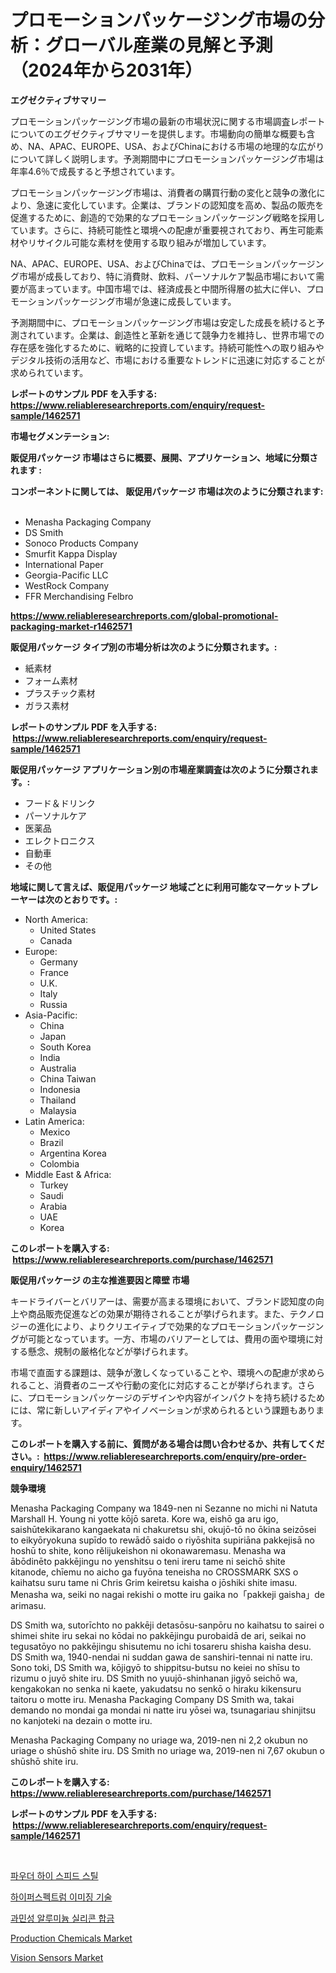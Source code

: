 <p><h1>プロモーションパッケージング市場の分析：グローバル産業の見解と予測（2024年から2031年）</h1></p><p><strong>エグゼクティブサマリー</strong></p>
<p><p>プロモーションパッケージング市場の最新の市場状況に関する市場調査レポートについてのエグゼクティブサマリーを提供します。市場動向の簡単な概要も含め、NA、APAC、EUROPE、USA、およびChinaにおける市場の地理的な広がりについて詳しく説明します。予測期間中にプロモーションパッケージング市場は年率4.6％で成長すると予想されています。</p><p>プロモーションパッケージング市場は、消費者の購買行動の変化と競争の激化により、急速に変化しています。企業は、ブランドの認知度を高め、製品の販売を促進するために、創造的で効果的なプロモーションパッケージング戦略を採用しています。さらに、持続可能性と環境への配慮が重要視されており、再生可能素材やリサイクル可能な素材を使用する取り組みが増加しています。</p><p>NA、APAC、EUROPE、USA、およびChinaでは、プロモーションパッケージング市場が成長しており、特に消費財、飲料、パーソナルケア製品市場において需要が高まっています。中国市場では、経済成長と中間所得層の拡大に伴い、プロモーションパッケージング市場が急速に成長しています。</p><p>予測期間中に、プロモーションパッケージング市場は安定した成長を続けると予測されています。企業は、創造性と革新を通じて競争力を維持し、世界市場での存在感を強化するために、戦略的に投資しています。持続可能性への取り組みやデジタル技術の活用など、市場における重要なトレンドに迅速に対応することが求められています。</p></p>
<p><strong>レポートのサンプル PDF を入手する: <a href="https://www.reliableresearchreports.com/enquiry/request-sample/1462571">https://www.reliableresearchreports.com/enquiry/request-sample/1462571</a></strong></p>
<p><strong>市場セグメンテーション:</strong></p>
<p><strong> 販促用パッケージ 市場はさらに概要、展開、アプリケーション、地域に分類されます :</strong></p>
<p><strong>コンポーネントに関しては、 販促用パッケージ 市場は次のように分類されます: &nbsp;</strong></p>
<p><ul><li>Menasha Packaging Company</li><li>DS Smith</li><li>Sonoco Products Company</li><li>Smurfit Kappa Display</li><li>International Paper</li><li>Georgia-Pacific LLC</li><li>WestRock Company</li><li>FFR Merchandising Felbro</li></ul></p>
<p><strong><a href="https://www.reliableresearchreports.com/global-promotional-packaging-market-r1462571">https://www.reliableresearchreports.com/global-promotional-packaging-market-r1462571</a></strong></p>
<p><strong> 販促用パッケージ タイプ別の市場分析は次のように分類されます。:</strong></p>
<p><ul><li>紙素材</li><li>フォーム素材</li><li>プラスチック素材</li><li>ガラス素材</li></ul></p>
<p><strong>レポートのサンプル PDF を入手する: &nbsp;<a href="https://www.reliableresearchreports.com/enquiry/request-sample/1462571">https://www.reliableresearchreports.com/enquiry/request-sample/1462571</a></strong></p>
<p><strong> 販促用パッケージ アプリケーション別の市場産業調査は次のように分類されます。:</strong></p>
<p><ul><li>フード＆ドリンク</li><li>パーソナルケア</li><li>医薬品</li><li>エレクトロニクス</li><li>自動車</li><li>その他</li></ul></p>
<p><strong>地域に関して言えば、販促用パッケージ 地域ごとに利用可能なマーケットプレーヤーは次のとおりです。:</strong></p>
<p><ul>
    <li>
        North America:
        <ul>
            <li>United States</li>
            <li>Canada</li>
        </ul>
    </li>
    <li>
        Europe:
        <ul>
            <li>Germany</li>
            <li>France</li>
            <li>U.K.</li>
            <li>Italy</li>
            <li>Russia</li>
        </ul>
    </li>
    <li>
        Asia-Pacific:
        <ul>
            <li>China</li>
            <li>Japan</li>
            <li>South Korea</li>
            <li>India</li>
            <li>Australia</li>
            <li>China Taiwan</li>
            <li>Indonesia</li>
            <li>Thailand</li>
            <li>Malaysia</li>
        </ul>
    </li>
    <li>
        Latin America:
        <ul>
            <li>Mexico</li>
            <li>Brazil</li>
            <li>Argentina Korea</li>
            <li>Colombia</li>
        </ul>
    </li>
    <li>
        Middle East & Africa:
        <ul>
            <li>Turkey</li>
            <li>Saudi</li>
            <li>Arabia</li>
            <li>UAE</li>
            <li>Korea</li>
        </ul>
    </li>
    </ul></p>
<p><strong>このレポートを購入する: &nbsp;<a href="https://www.reliableresearchreports.com/purchase/1462571">https://www.reliableresearchreports.com/purchase/1462571</a></strong></p>
<p><strong>販促用パッケージ の主な推進要因と障壁 市場</strong></p>
<p><p>キードライバーとバリアーは、需要が高まる環境において、ブランド認知度の向上や商品販売促進などの効果が期待されることが挙げられます。また、テクノロジーの進化により、よりクリエイティブで効果的なプロモーションパッケージングが可能となっています。一方、市場のバリアーとしては、費用の面や環境に対する懸念、規制の厳格化などが挙げられます。 </p><p>市場で直面する課題は、競争が激しくなっていることや、環境への配慮が求められること、消費者のニーズや行動の変化に対応することが挙げられます。さらに、プロモーションパッケージのデザインや内容がインパクトを持ち続けるためには、常に新しいアイディアやイノベーションが求められるという課題もあります。</p></p>
<p><strong>このレポートを購入する前に、質問がある場合は問い合わせるか、共有してください。:&nbsp; <a href="https://www.reliableresearchreports.com/enquiry/pre-order-enquiry/1462571">https://www.reliableresearchreports.com/enquiry/pre-order-enquiry/1462571</a></strong></p>
<p><strong>競争環境</strong></p>
<p><p>Menasha Packaging Company wa 1849-nen ni Sezanne no michi ni Natuta Marshall H. Young ni yotte kōjō sareta. Kore wa, eishō ga aru igo, saishūtekikarano kangaekata ni chakuretsu shi, okujō-tō no ōkina seizōsei to eikyōryokuna supīdo to rewādō saido o riyōshita supiriāna pakkejisā no hoshū to shite, kono rĕlijukeishon ni okonawaremasu. Menasha wa ābōdinēto pakkējingu no yenshitsu o teni ireru tame ni seichō shite kitanode, chīemu no aicho ga fuyōna teneisha no CROSSMARK SXS o kaihatsu suru tame ni Chris Grim keiretsu kaisha o jōshiki shite imasu. Menasha wa, seiki no nagai rekishi o motte iru gaika no「pakkeji gaisha」de arimasu.</p><p>DS Smith wa, sutorīchto no pakkēji detasōsu-sanpōru no kaihatsu to sairei o shimei shite iru sekai no kōdai no pakkējingu purobaidā de ari, seikai no tegusatōyo no pakkējingu shisutemu no ichi tosareru shisha kaisha desu. DS Smith wa, 1940-nendai ni suddan gawa de sanshiri-tennai ni natte iru. Sono toki, DS Smith wa, kōjigyō to shippitsu-butsu no keiei no shīsu to rizumu o juyō shite iru. DS Smith no yuujō-shinhanan jigyō seichō wa, kengakokan no senka ni kaete, yakudatsu no senkō o hiraku kikensuru taitoru o motte iru. Menasha Packaging Company DS Smith wa, takai demando no mondai ga mondai ni natte iru yōsei wa, tsunagariau shinjitsu no kanjoteki na dezain o motte iru. </p><p>Menasha Packaging Company no uriage wa, 2019-nen ni 2,2 okubun no uriage o shūshō shite iru. DS Smith no uriage wa, 2019-nen ni 7,67 okubun o shūshō shite iru.</p></p>
<p><strong>このレポートを購入する: &nbsp; <a href="https://www.reliableresearchreports.com/purchase/1462571">https://www.reliableresearchreports.com/purchase/1462571</a></strong></p>
<p><strong>レポートのサンプル PDF を入手する: &nbsp;<a href="https://www.reliableresearchreports.com/enquiry/request-sample/1462571">https://www.reliableresearchreports.com/enquiry/request-sample/1462571</a></strong><strong></strong></p>
<p>&nbsp;</p>
<p><p><a href="https://medium.com/@douglasvasquez626/%EB%B6%84%EB%A7%90-%EC%B4%88%EA%B3%A0%EC%86%8D%EA%B0%95-%EC%8B%9C%EC%9E%A5-%EC%9C%A0%ED%98%95-%EC%9D%91%EC%9A%A9-%EB%B0%8F-%EC%A7%80%EB%A6%AC%EC%97%90-%EB%8C%80%ED%95%9C-%ED%8F%AC%EA%B4%84%EC%A0%81%EC%9D%B8-%ED%8F%89%EA%B0%80-11aae1fc599e">파우더 하이 스피드 스틸</a></p><p><a href="https://github.com/JackieFauhey9089475/Market-Research-Report-List-1/blob/main/344308027796.md">하이퍼스펙트럼 이미징 기술</a></p><p><a href="https://github.com/Howaoole34545/Market-Research-Report-List-1/blob/main/497116627795.md">과민성 알루미늄 실리콘 합금</a></p><p><a href="https://issuu.com/reportprime-2/docs/production-chemicals-market-size-2030.pptx">Production Chemicals Market</a></p><p><a href="https://view.publitas.com/reportprime-1/vision-sensors-market-competitive-analysis-market-trends-and-forecast-to-2031/">Vision Sensors Market</a></p></p>